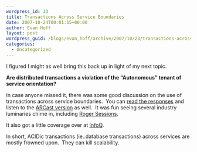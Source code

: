 ```yaml
---
wordpress_id: 13
title: Transactions Across Service Boundaries
date: 2007-10-24T00:01:15+00:00
author: Evan Hoff
layout: post
wordpress_guid: /blogs/evan_hoff/archive/2007/10/23/transactions-across-service-boundaries.aspx
categories:
  - Uncategorized
---
```

I figured I might as well bring this back up in light of my next topic.

**Are&nbsp;distributed transactions a violation&nbsp;of the &#8220;Autonomous&#8221; tenant of service orientation?**

In case anyone missed it, there was some good discussion on the use of transactions across service boundaries.&nbsp; You can <a href="http://forums.microsoft.com/MSDN/ShowPost.aspx?PostID=1840652&SiteID=1" target="_blank">read the responses</a>&nbsp;and listen to the <a href="http://channel9.msdn.com/ShowPost.aspx?PostID=324141#324141" target="_blank">ARCast version</a> as well.&nbsp; It was fun seeing several industry luminaries chime in, including <a href="http://www.objectwatch.com/" target="_blank">Roger Sessions</a>.

It also got a little coverage over at <a href="http://www.infoq.com/news/2007/07/ws-tx-and-autonomy" target="_blank">InfoQ</a>.

In short, ACIDic transactions (ie..database transactions) across services are mostly frowned upon.&nbsp; They can kill scalability.